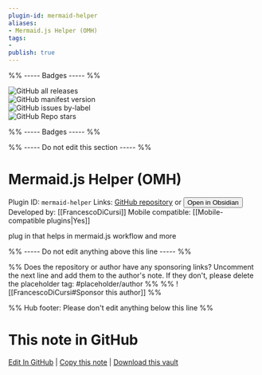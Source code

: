 ```yaml
---
plugin-id: mermaid-helper
aliases:
- Mermaid.js Helper (OMH)
tags: 
- 
publish: true
---
```


%% ----- Badges ----- %%

![GitHub all releases](https://img.shields.io/github/downloads/FrancescoDiCursi/Mermaid.js-Helper-OMH-plugin/total?color=573E7A&logo=github&style=for-the-badge)   
![GitHub manifest version](https://img.shields.io/github/manifest-json/v/FrancescoDiCursi/Mermaid.js-Helper-OMH-plugin?color=573E7A&logo=github&style=for-the-badge)   
![GitHub issues by-label](https://img.shields.io/github/issues/FrancescoDiCursi/Mermaid.js-Helper-OMH-plugin/help%20wanted?color=573E7A&logo=github&style=for-the-badge)   
![GitHub Repo stars](https://img.shields.io/github/stars/FrancescoDiCursi/Mermaid.js-Helper-OMH-plugin?color=573E7A&logo=github&style=for-the-badge)

%% ----- Badges ----- %%

%% ----- Do not edit this section ----- %%

# Mermaid.js Helper (OMH)

Plugin ID: `mermaid-helper`
Links: [GitHub repository](https://github.com/FrancescoDiCursi/Mermaid.js-Helper-OMH-plugin) or [<button id=HH>Open in Obsidian</button>](obsidian://show-plugin?id=mermaid-helper)
Developed by: [[FrancescoDiCursi]]
Mobile compatible: [[Mobile-compatible plugins|Yes]]

plug in that helps in mermaid.js workflow and more

%% ----- Do not edit anything above this line ----- %% 

%% Does the repository or author have any sponsoring links? Uncomment the next line and add them to the author's note. If they don't, please delete the placeholder tag: #placeholder/author %%
%% ![[FrancescoDiCursi#Sponsor this author]] %%

%% Hub footer: Please don't edit anything below this line %%

# This note in GitHub

<span class="git-footer">[Edit In GitHub](https://github.dev/obsidian-community/obsidian-hub/blob/main/02%20-%20Community%20Expansions/02.05%20All%20Community%20Expansions/Plugins/mermaid-helper.md "git-hub-edit-note") | [Copy this note](https://raw.githubusercontent.com/obsidian-community/obsidian-hub/main/02%20-%20Community%20Expansions/02.05%20All%20Community%20Expansions/Plugins/mermaid-helper.md "git-hub-copy-note") | [Download this vault](https://github.com/obsidian-community/obsidian-hub/archive/refs/heads/main.zip "git-hub-download-vault") </span>
